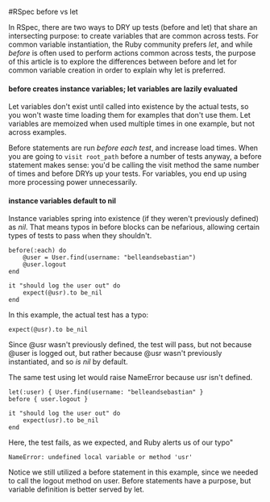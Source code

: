 #RSpec before vs let

In RSpec, there are two ways to DRY up tests (before and let) that share an intersecting purpose: to create variables that are common across tests. For common variable instantiation, the Ruby community prefers _let_, and while _before_ is often used to perform actions common across tests, the purpose of this article is to explore the differences between before and let for common variable creation in order to explain why let is preferred. 

#### before creates instance variables; let variables are lazily evaluated

Let variables don't exist until called into existence by the actual tests, so you won't waste time loading them for examples that don't use them. Let variables are memoized when used multiple times in one example, but not across examples.

Before statements are run _before each test_, and increase load times. When you are going to `visit root_path` before a number of tests anyway, a before statement makes sense: you'd be calling the visit method the same number of times and before DRYs up your tests. For variables, you end up using more processing power unnecessarily.

#### instance variables default to nil

Instance variables spring into existence (if they weren't previously defined) as _nil_. That means typos in before blocks can be nefarious, allowing certain types of tests to pass when they shouldn't.

	before(:each) do
		@user = User.find(username: "belleandsebastian")
		@user.logout
	end
		
	it "should log the user out" do
		expect(@usr).to be_nil
	end

In this example, the actual test has a typo:

	expect(@usr).to be_nil
	
Since @usr wasn't previously defined, the test will pass, but not because @user is logged out, but rather because @usr wasn't previously instantiated, and so _is nil_ by default.

The same test using let would raise NameError because usr isn't defined.

	let(:user) { User.find(username: "belleandsebastian" }
	before { user.logout }
	
	it "should log the user out" do
		expect(usr).to be_nil
	end
	
Here, the test fails, as we expected, and Ruby alerts us of our typo"

	NameError: undefined local variable or method 'usr'

Notice we still utilized a before statement in this example, since we needed to call the logout method on user. Before statements have a purpose, but variable definition is better served by let. 



